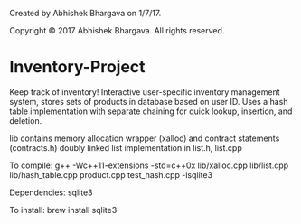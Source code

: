 Created by Abhishek Bhargava on 1/7/17.

Copyright © 2017 Abhishek Bhargava. All rights reserved.


# Inventory-Project
Keep track of inventory! Interactive user-specific inventory management system, stores sets of products in database based on user ID. Uses a hash table implementation with separate chaining for quick lookup, insertion, and deletion.



lib
    contains memory allocation wrapper (xalloc) and contract statements (contracts.h)
    doubly linked list implementation in list.h, list.cpp


To compile: g++ -Wc++11-extensions -std=c++0x lib/xalloc.cpp lib/list.cpp lib/hash_table.cpp product.cpp test_hash.cpp -lsqlite3


Dependencies: sqlite3

To install: brew install sqlite3


